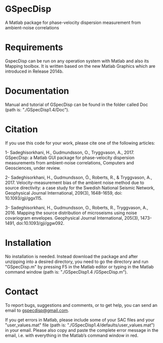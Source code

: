 # GSpecDisp
A Matlab package for phase-velocity dispersion measurement from ambient-noise correlations


# Requirements
GspecDisp can be run on any operation system with Matlab and also its Mapping toolbox. It is written based on the new Matlab Graphics which are introduced in Release 2014b.

# Documentation
Manual and tutorial of GSpecDisp can be found in the folder called Doc (path is: "./GSpecDisp1.4/Doc").

# Citation
If you use this code for your work, please cite one of the following articles:

1- Sadeghisorkhani, H., Gudmundsson, O., Tryggvason, A., 2017. GSpecDisp: a Matlab GUI package for phase-velocity dispersion measurements from ambient-noise correlations, Computers and Geosciences, under review.

2- Sadeghisorkhani, H., Gudmundsson, Ó., Roberts, R., & Tryggvason, A., 2017. Velocity-measurement bias of the ambient noise method due to source directivity: a case study for the Swedish National Seismic Network, Geophysical Journal International, 209(3), 1648–1659, doi: 10.1093/gji/ggx115.

3- Sadeghisorkhani, H., Gudmundsson, O., Roberts, R., Tryggvason, A., 2016. Mapping the source distribution of microseisms using noise covariogram envelopes. Geophysical Journal International, 205(3), 1473-1491, doi:10.1093/gji/ggw092.


# Installation
No installation is needed. Instead download the package and after unzipping into a desired directory, you need to go the directory and run "GSpecDisp.m" by pressing F5 in the Matlab editor or typing in the Matlab command window (path is: "./GSpecDisp1.4
/GSpecDisp.m").

# Contact
To report bugs, suggestions and comments, or to get help, you can send an email to gspecdisp@gmail.com.

If you get errors in Matlab, please include some of your SAC files and your "user_values.mat" file (path is: "./GSpecDisp1.4/defaults/user_values.mat") in your email. Please also copy and paste the complete error message in the email, i.e. with everything in the Matlab’s command window in red.

